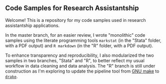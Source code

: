 ## Code Samples for Research Assistantship 
Welcome! This is a repository for my code samples used in research assistantship applications.  

In the master branch, for an easier review, I wrote "monolithic" code samples using the literate programming tools `markstat` (in the "Stata" folder, with a PDF output) and `R markdown` (in the "R" folder, with a PDF output).

To enhance transparency and reproducibility, I also modularized the two samples in two branches, "Stata" and "R", to better reflect my usual workflow in data cleaning and data analysis. The "R" branch is still under construction as I'm exploring to update the pipeline tool from [GNU make](https://www.gnu.org/software/make/) to [`drake`](https://github.com/ropensci/drake#:~:text=Instead%20of%20a%20Makefile%2C%20drake,are%20arbitrary%20variables%20in%20memory.&text=drake%20caches%20these%20objects%20in,to%20think%20about%20output%20files.). 
